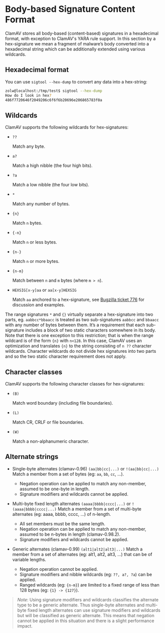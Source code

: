 # Body-based Signature Content Format

ClamAV stores all body-based (content-based) signatures in a hexadecimal format, with exception to ClamAV's YARA rule support. In this section by a hex-signature we mean a fragment of malware’s body converted into a hexadecimal string which can be additionally extended using various wildcards.

## Hexadecimal format

You can use `sigtool --hex-dump` to convert any data into a hex-string:

```bash
zolw@localhost:/tmp/test$ sigtool --hex-dump
How do I look in hex?
486f7720646f2049206c6f6f6b20696e206865783f0a
```

## Wildcards

ClamAV supports the following wildcards for hex-signatures:

- `??`

  Match any byte.

- `a?`

  Match a high nibble (the four high bits).

- `?a`

  Match a low nibble (the four low bits).

- `*`

  Match any number of bytes.

- `{n}`

  Match `n` bytes.

- `{-n}`

  Match `n` or less bytes.

- `{n-}`

  Match `n` or more bytes.

- `{n-m}`

  Match between `n` and `m` bytes (where `m > n`).

- `HEXSIG[x-y]aa` or `aa[x-y]HEXSIG`

  Match `aa` anchored to a hex-signature, see [Bugzilla ticket 776](https://bugzilla.clamav.net/show_bug.cgi?id=776) for discussion and
  examples.

The range signatures `*` and `{}` virtually separate a hex-signature into two parts, eg. `aabbcc*bbaacc` is treated as two sub-signatures `aabbcc` and `bbaacc` with any number of bytes between them. It’s a requirement that each sub-signature includes a block of two static characters somewhere in its body. Note that there is one exception to this restriction; that is when the range wildcard is of the form `{n}` with `n<128`. In this case, ClamAV uses an optimization and translates `{n}` to the string consisting of `n ??` character wildcards. Character wildcards do not divide hex signatures into two parts and so the two static character requirement does not apply.

## Character classes

ClamAV supports the following character classes for hex-signatures:

- `(B)`

  Match word boundary (including file boundaries).

- `(L)`

  Match CR, CRLF or file boundaries.

- `(W)`

  Match a non-alphanumeric character.

## Alternate strings

- Single-byte alternates (clamav-0.96) `(aa|bb|cc|...)` or `!(aa|bb|cc|...)` Match a member from a set of bytes (eg: `aa`, `bb`, `cc`, ...).
  - Negation operation can be applied to match any non-member, assumed to be one-byte in length.
  - Signature modifiers and wildcards cannot be applied.

- Multi-byte fixed length alternates `(aaaa|bbbb|cccc|...)` or `!(aaaa|bbbb|cccc|...)` Match a member from a set of multi-byte alternates (eg: aaaa, bbbb, cccc, ...) of n-length.
  - All set members must be the same length.
  - Negation operation can be applied to match any non-member, assumed to be n-bytes in length (clamav-0.98.2).
  - Signature modifiers and wildcards cannot be applied.

- Generic alternates (clamav-0.99) `(alt1|alt2|alt3|...)` Match a member from a set of alternates (eg: alt1, alt2, alt3, ...) that can be of variable lengths.
  - Negation operation cannot be applied.
  - Signature modifiers and nibble wildcards (eg: `??, a?, ?a`) can be applied.
  - Ranged wildcards (eg: `{n-m}`) are limited to a fixed range of less than 128 bytes (eg: `{1} -> {127}`).

> _Note_: Using signature modifiers and wildcards classifies the alternate type to be a generic alternate. Thus single-byte alternates and multi-byte fixed length alternates can use signature modifiers and wildcards but will be classified as generic alternate. This means that negation cannot be applied in this situation and there is a slight performance impact.
